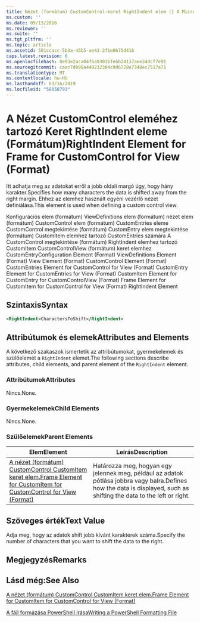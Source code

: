 ```yaml
---
title: Nézet (formátum) CustomControl-keret RightIndent elem |} A Microsoft Docs
ms.custom: ''
ms.date: 09/13/2016
ms.reviewer: ''
ms.suite: ''
ms.tgt_pltfrm: ''
ms.topic: article
ms.assetid: 501ccacc-5b3a-45b5-ae41-2f1e0675d416
caps.latest.revision: 6
ms.openlocfilehash: 0e93e2aca04f6a93016fe6b24137aee34dcf7e91
ms.sourcegitcommit: caac7d098a448232304c9d6728e7340ec7517a71
ms.translationtype: MT
ms.contentlocale: hu-HU
ms.lasthandoff: 03/16/2019
ms.locfileid: "58058793"
---
```

# <a name="rightindent-element-for-frame-for-customcontrol-for-view-format"></a><span data-ttu-id="a3ee5-102">A Nézet CustomControl eleméhez tartozó Keret RightIndent eleme (Formátum)</span><span class="sxs-lookup"><span data-stu-id="a3ee5-102">RightIndent Element for Frame for CustomControl for View (Format)</span></span>

<span data-ttu-id="a3ee5-103">Itt adhatja meg az adatokat erről a jobb oldali margó úgy, hogy hány karakter.</span><span class="sxs-lookup"><span data-stu-id="a3ee5-103">Specifies how many characters the data is shifted away from the right margin.</span></span> <span data-ttu-id="a3ee5-104">Ehhez az elemhez használt egyéni vezérlő nézet definiálása.</span><span class="sxs-lookup"><span data-stu-id="a3ee5-104">This element is used when defining a custom control view.</span></span>

<span data-ttu-id="a3ee5-105">Konfigurációs elem (formátum) ViewDefinitions elem (formátum) nézet elem (formátum) CustomControl elem (formátum) CustomEntries eleme CustomControl megtekintése (formátum) CustomEntry elem megtekintése (formátum) CustomItem elemhez tartozó CustomEntries számára A CustomControl megtekintése (formátum) RightIndent elemhez tartozó CustomItem CustomControlView (formátum) keret elemhez CustomEntry</span><span class="sxs-lookup"><span data-stu-id="a3ee5-105">Configuration Element (Format) ViewDefinitions Element (Format) View Element (Format) CustomControl Element (Format) CustomEntries Element for CustomControl for View (Format) CustomEntry Element for CustomEntries for View (Format) CustomItem Element for CustomEntry for CustomControlView (Format) Frame Element for CustomItem for CustomControl for View (Format) RightIndent Element</span></span>

## <a name="syntax"></a><span data-ttu-id="a3ee5-106">Szintaxis</span><span class="sxs-lookup"><span data-stu-id="a3ee5-106">Syntax</span></span>

```xml
<RightIndent>CharactersToShift</RightIndent>
```

## <a name="attributes-and-elements"></a><span data-ttu-id="a3ee5-107">Attribútumok és elemek</span><span class="sxs-lookup"><span data-stu-id="a3ee5-107">Attributes and Elements</span></span>

<span data-ttu-id="a3ee5-108">A következő szakaszok ismertetik az attribútumokat, gyermekelemek és szülőelemét a `RightIndent` elemet.</span><span class="sxs-lookup"><span data-stu-id="a3ee5-108">The following sections describe attributes, child elements, and parent element of the `RightIndent` element.</span></span>

### <a name="attributes"></a><span data-ttu-id="a3ee5-109">Attribútumok</span><span class="sxs-lookup"><span data-stu-id="a3ee5-109">Attributes</span></span>

<span data-ttu-id="a3ee5-110">Nincs.</span><span class="sxs-lookup"><span data-stu-id="a3ee5-110">None.</span></span>

### <a name="child-elements"></a><span data-ttu-id="a3ee5-111">Gyermekelemek</span><span class="sxs-lookup"><span data-stu-id="a3ee5-111">Child Elements</span></span>

<span data-ttu-id="a3ee5-112">Nincs.</span><span class="sxs-lookup"><span data-stu-id="a3ee5-112">None.</span></span>

### <a name="parent-elements"></a><span data-ttu-id="a3ee5-113">Szülőelemek</span><span class="sxs-lookup"><span data-stu-id="a3ee5-113">Parent Elements</span></span>

|<span data-ttu-id="a3ee5-114">Elem</span><span class="sxs-lookup"><span data-stu-id="a3ee5-114">Element</span></span>|<span data-ttu-id="a3ee5-115">Leírás</span><span class="sxs-lookup"><span data-stu-id="a3ee5-115">Description</span></span>|
|-------------|-----------------|
|[<span data-ttu-id="a3ee5-116">A nézet (formátum) CustomControl CustomItem keret elem.</span><span class="sxs-lookup"><span data-stu-id="a3ee5-116">Frame Element for CustomItem for CustomControl for View (Format)</span></span>](./frame-element-for-customitem-for-customcontrol-for-view-format.md)|<span data-ttu-id="a3ee5-117">Határozza meg, hogyan egy jelennek meg, például az adatok pótlása jobbra vagy balra.</span><span class="sxs-lookup"><span data-stu-id="a3ee5-117">Defines how the data is displayed, such as shifting the data to the left or right.</span></span>|

## <a name="text-value"></a><span data-ttu-id="a3ee5-118">Szöveges érték</span><span class="sxs-lookup"><span data-stu-id="a3ee5-118">Text Value</span></span>

<span data-ttu-id="a3ee5-119">Adja meg, hogy az adatok shift jobb kívánt karakterek száma.</span><span class="sxs-lookup"><span data-stu-id="a3ee5-119">Specify the number of characters that you want to shift the data to the right.</span></span>

## <a name="remarks"></a><span data-ttu-id="a3ee5-120">Megjegyzés</span><span class="sxs-lookup"><span data-stu-id="a3ee5-120">Remarks</span></span>

## <a name="see-also"></a><span data-ttu-id="a3ee5-121">Lásd még:</span><span class="sxs-lookup"><span data-stu-id="a3ee5-121">See Also</span></span>

[<span data-ttu-id="a3ee5-122">A nézet (formátum) CustomControl CustomItem keret elem.</span><span class="sxs-lookup"><span data-stu-id="a3ee5-122">Frame Element for CustomItem for CustomControl for View (Format)</span></span>](./frame-element-for-customitem-for-customcontrol-for-view-format.md)

[<span data-ttu-id="a3ee5-123">A fájl formázása PowerShell írása</span><span class="sxs-lookup"><span data-stu-id="a3ee5-123">Writing a PowerShell Formatting File</span></span>](./writing-a-powershell-formatting-file.md)
